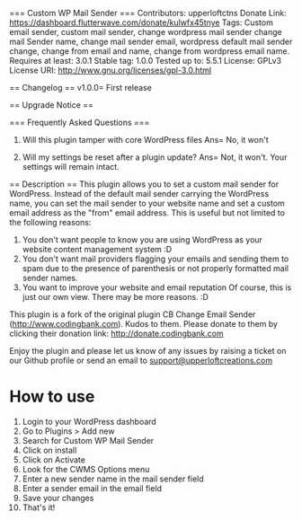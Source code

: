 === Custom WP Mail Sender ===
Contributors: upperloftctns
Donate Link: https://dashboard.flutterwave.com/donate/kulwfx45tnye
Tags: Custom email sender, custom mail sender, change wordpress mail sender change mail Sender name, change mail sender email, wordpress default mail sender change, change from email and name, change from wordpress email name.
Requires at least: 3.0.1
Stable tag: 1.0.0
Tested up to: 5.5.1
License: GPLv3
License URI: http://www.gnu.org/licenses/gpl-3.0.html

== Changelog ==
v1.0.0= First release

== Upgrade Notice ==

=== Frequently Asked Questions ===
1. Will this plugin tamper with core WordPress files
Ans= No, it won't

2. Will my settings be reset after a plugin update?
Ans= Not, it won't. Your settings will remain intact.

== Description ==
This plugin allows you to set a custom mail sender for WordPress. Instead of the default mail sender carrying the WordPress name, you can set the mail sender to your website name and set a custom email address as the "from" email address. This is useful but not limited to the following reasons:

1. You don't want people to know you are using WordPress as your website content management system :D
2. You don't want mail providers flagging your emails and sending them to spam due to the presence of parenthesis or not properly formatted mail sender names.
3. You want to improve your website and email reputation
Of course, this is just our own view. There may be more reasons. :D

This plugin is a fork of the original plugin CB Change Email Sender (http://www.codingbank.com). Kudos to them. Please donate to them by clicking their donation link: http://donate.codingbank.com

Enjoy the plugin and please let us know of any issues by raising a ticket on our Github profile or send an email to support@upperloftcreations.com

# How to use
1. Login to your WordPress dashboard
2. Go to Plugins > Add new
3. Search for Custom WP Mail Sender
4. Click on install
5. Click on Activate
6. Look for the CWMS Options menu
7. Enter a new sender name in the mail sender field
8. Enter a sender email in the email field
9. Save your changes
10. That's it!